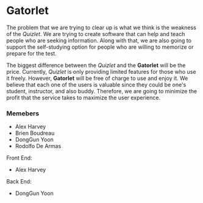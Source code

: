 # Gatorlet

The problem that we are trying to clear up is what we think is the weakness of the *Quizlet*. We are trying to create software that can help and teach people who are seeking information. Along with that, we are also going to support the self-studying option for people who are willing to memorize or prepare for the test.  

The biggest difference between the *Quizlet* and the **Gatorlet** will be the price. Currently, *Quizlet* is only providing limited features for those who use it freely. However, **Gatorlet** will be free of charge to use and enjoy it. We believe that each one of the users is valuable since they could be one's student, instructor, and also buddy. Therefore, we are going to minimize the profit that the service takes to maximize the user experience.

### Memebers

- Alex Harvey
- Brien Boudreau
- DongGun Yoon
- Rodolfo De Armas

Front End:
- Alex Harvey

Back End:
- DongGun Yoon

